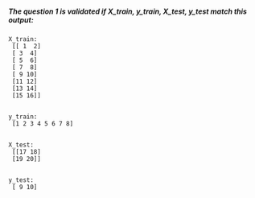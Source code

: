##### The question 1 is validated if X_train, y_train, X_test, y_test match this output:

```console
X_train:
 [[ 1  2]
 [ 3  4]
 [ 5  6]
 [ 7  8]
 [ 9 10]
 [11 12]
 [13 14]
 [15 16]]


y_train:
 [1 2 3 4 5 6 7 8]


X_test:
 [[17 18]
 [19 20]]


y_test:
 [ 9 10]
```
